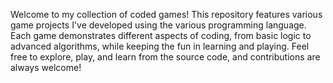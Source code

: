 Welcome to my collection of coded games! This repository features various game projects I've developed using the various programming language. Each game demonstrates different aspects of coding, from basic logic to advanced algorithms, while keeping the fun in learning and playing. Feel free to explore, play, and learn from the source code, and contributions are always welcome!
